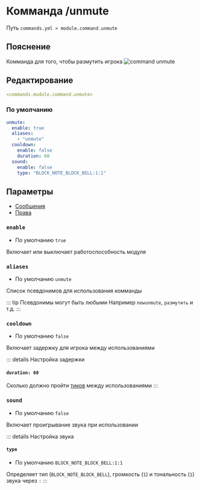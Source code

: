 # Комманда /unmute
Путь `commands.yml > module.command.unmute`

## Пояснение
Комманда для того, чтобы размутить игрока
![command unmute](/commandunmute.png)

## Редактирование
```yaml
<commands.module.command.unmute>
```

### По умолчанию
```yaml
unmute:
  enable: true
  aliases:
    - "unmute"
  cooldown:
    enable: false
    duration: 60
  sound:
    enable: false
    type: "BLOCK_NOTE_BLOCK_BELL:1:1"
```

## Параметры

- [Сообщения](/ru/messages/ru_ru/module/command/unmute/)
- [Права](/ru/permissions/module/command/unmute/)

### `enable`
- По умолчанию `true`

Включает или выключает работоспособность модуля

### `aliases`
- По умолчанию `unmute`

Список псевдонимов для использования комманды

::: tip Псевдонимы могут быть любыми
Например `newunmute`, `размутить` и т.д.
:::

### `cooldown`
- По умолчанию `false`

Включает задержку для игрока между использованиями

::: details Настройка задержки
#### `duration: 60`

Сколько должно пройти [тиков](https://ru.minecraft.wiki/w/%D0%A2%D0%B0%D0%BA%D1%82) между использованиями
:::

### `sound`
- По умолчанию `false`

Включает проигрывание звука при использовании

::: details Настройка звука
#### `type`
- По умолчанию `BLOCK_NOTE_BLOCK_BELL:1:1`

Определяет тип (`BLOCK_NOTE_BLOCK_BELL`), громкость (`1`) и тональность (`1`) звука через `:`
:::